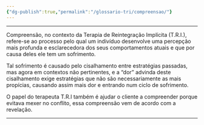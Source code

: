 ```yaml
---
{"dg-publish":true,"permalink":"/glossario-tri/compreensao/"}
---
```


---

Compreensão, no contexto da Terapia de Reintegração Implícita (T.R.I.), refere-se ao processo pelo qual um indivíduo desenvolve uma percepção mais profunda e esclarecedora dos seus comportamentos atuais e que por causa deles ele tem um sofrimento.

Tal sofrimento é causado pelo cisalhamento entre estratégias passadas, mas agora em contextos não pertinentes, e a “dor” advinda deste cisalhamento exige estratégias que não são necessariamente as mais propícias, causando assim mais dor e entrando num ciclo de sofrimento.
  
O papel do terapeuta T.R.I também é ajudar o cliente a compreender porque evitava mexer no conflito, essa compreensão vem de acordo com a revelação.


----



